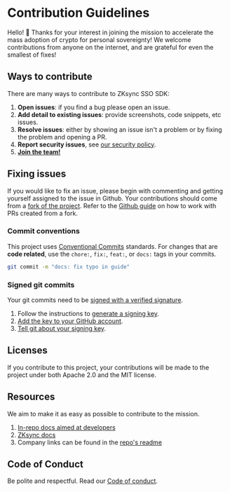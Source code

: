 # Contribution Guidelines

Hello! 👋 Thanks for your interest in joining the mission to accelerate the mass
adoption of crypto for personal sovereignty! We welcome contributions from
anyone on the internet, and are grateful for even the smallest of fixes!

## Ways to contribute

There are many ways to contribute to ZKsync SSO SDK:

1. **Open issues**: if you find a bug please open an issue.
2. **Add detail to existing issues**: provide screenshots, code snippets, etc
   issues.
3. **Resolve issues**: either by showing an issue isn't a problem or by fixing
   the problem and opening a PR.
4. **Report security issues**, see [our security policy](./github/SECURITY.md).
5. [**Join the team!**][join-the-team]

[join-the-team]:
  https://matterlabs.notion.site/Shape-the-future-of-Ethereum-at-Matter-Labs-dfb3b5a037044bb3a8006af2eb0575e0

## Fixing issues

If you would like to fix an issue, please begin with commenting and getting
yourself assigned to the issue in Github. Your contributions should come from a
[fork of the project](https://github.com/matter-labs/zksync-account-sdk/fork).
Refer to the [Github guide][github-pr-fork] on how to work with PRs created from
a fork.

[github-pr-fork]:
  https://docs.github.com/en/pull-requests/collaborating-with-pull-requests/proposing-changes-to-your-work-with-pull-requests/creating-a-pull-request-from-a-fork

### Commit conventions

This project uses
[Conventional Commits](https://www.conventionalcommits.org/en/v1.0.0/)
standards. For changes that are **code related**, use the `chore:`, `fix:`,
`feat:`, or `docs:` tags in your commits.

```sh
git commit -m "docs: fix typo in guide"
```

### Signed git commits

Your git commits need to be [signed with a verified
signature][github-verified-signature-commits].

1. Follow the instructions to [generate a signing
   key][github-generate-signing-key].
1. [Add the key to your GitHub account][github-add-key].
1. [Tell git about your signing key][github-signing-key].

[github-verified-signature-commits]:
  https://docs.github.com/en/authentication/managing-commit-signature-verification/about-commit-signature-verification
[github-generate-signing-key]:
  https://docs.github.com/en/authentication/managing-commit-signature-verification/generating-a-new-gpg-key
[github-add-key]:
  https://docs.github.com/en/authentication/managing-commit-signature-verification/adding-a-gpg-key-to-your-github-account
[github-signing-key]:
  https://docs.github.com/en/authentication/managing-commit-signature-verification/telling-git-about-your-signing-key

## Licenses

If you contribute to this project, your contributions will be made to the
project under both Apache 2.0 and the MIT license.

## Resources

We aim to make it as easy as possible to contribute to the mission.

1. [In-repo docs aimed at developers](docs)
2. [ZKsync docs](https://docs.zksync.io)
3. Company links can be found in the [repo's readme](README.md)

## Code of Conduct

Be polite and respectful. Read our [Code of conduct](./CODE_OF_CONDUCT.md).
